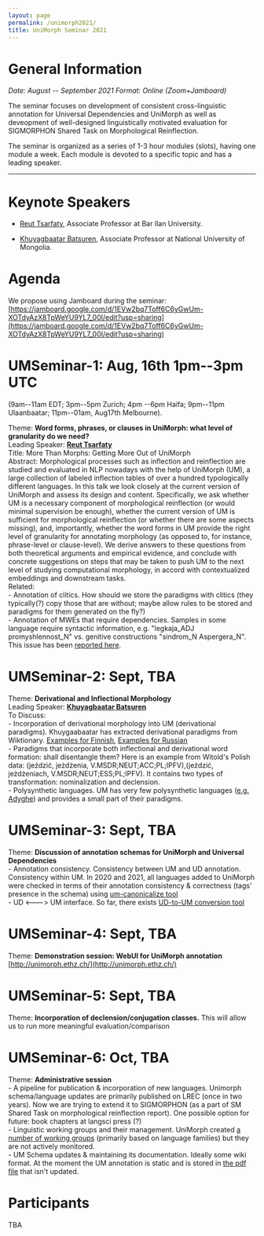 ```yaml
---
layout: page
permalink: /unimorph2021/
title: UniMorph Seminar 2021
---
```


# General Information

*Date: August -- September 2021  Format: Online (Zoom+Jamboard)*

The seminar focuses on development of consistent cross-linguistic annotation for Universal Dependencies and UniMorph as well as deveopment of well-designed linguistically motivated evaluation for  SIGMORPHON Shared Task on Morphological Reinflection. 

The seminar is organized as a series of 1-3 hour modules (slots), having one module a week. Each module is devoted to a specific topic and has a leading speaker. 

---




# Keynote Speakers

- [Reut Tsarfaty](https://nlp.biu.ac.il/~rtsarfaty/onlp), Associate Professor at Bar Ilan University.

- [Khuyagbaatar Batsuren](https://scholar.google.it/citations?user=JsMdM8oAAAAJ&hl=en), Associate Professor at National University of Mongolia.


# Agenda

We propose using Jamboard during the seminar: [https://jamboard.google.com/d/1EVw2bq7Toff6C6yGwUm-XOTdyAzX8TpWeYU9YL7_00I/edit?usp=sharing](https://jamboard.google.com/d/1EVw2bq7Toff6C6yGwUm-XOTdyAzX8TpWeYU9YL7_00I/edit?usp=sharing)

# UMSeminar-1:  Aug, 16th 1pm--3pm UTC 

(9am--11am EDT; 3pm--5pm Zurich; 4pm --6pm Haifa; 9pm--11pm Ulaanbaatar; 11pm--01am, Aug17th Melbourne).
  
 Theme: **Word forms, phrases, or clauses in UniMorph: what level of granularity do we need?**  
 Leading Speaker: **[Reut Tsarfaty](https://nlp.biu.ac.il/~rtsarfaty/onlp)**  
 Title: More Than Morphs: Getting More Out of UniMorph  
 Abstract: Morphological processes such as inflection and reinflection are studied and evaluated in NLP nowadays with the help of UniMorph (UM), a large collection of labeled inflection tables of over a hundred typologically different languages. In this talk we look closely at the current version of UniMorph and assess its design and content. Specifically, we ask whether UM is a necessary component of morphological reinflection (or would minimal supervision be enough), whether the current version of UM is sufficient for morphological reinflection (or whether there are some aspects missing), and, importantly, whether the word forms in UM provide the right level of granularity for annotating morphology (as opposed to, for instance, phrase-level or clause-level). We derive answers to these questions from both theoretical arguments and empirical evidence, and conclude with concrete suggestions on steps that may be taken to push UM to the next level of studying computational morphology, in accord with contextualized embeddings and downstream tasks.   
Related:  
    - Annotation of clitics. How should we store the paradigms with clitics (they typically(?) copy those that are without; maybe allow rules to be stored and paradigms for them generated on the fly?)  
    - Annotation of MWEs that require dependencies. Samples in some language require syntactic information, e.g. "legkaja_ADJ promyshlennost_N"  vs. genitive constructions "sindrom_N Aspergera_N". This issue has been [reported here](https://aclanthology.org/K19-1014/).  

# UMSeminar-2: Sept, TBA 
 
Theme: **Derivational and Inflectional Morphology**  
Leading Speaker: **[Khuyagbaatar Batsuren](https://scholar.google.it/citations?user=JsMdM8oAAAAJ&hl=en)**  
To Discuss:  
    - Incorporation of derivational morphology into UM (derivational paradigms). Khuygaabaatar has extracted derivational paradigms from Wiktionary. [Examples for Finnish](https://drive.google.com/drive/folders/1zRE3GrtkZ6NDTwB8lB2tAxIdbLrnH8Jf), [Examples for Russian](https://drive.google.com/drive/folders/1ZmRyLzwOARy4eI5yvlP89t-pkKmwei-A)  
    - Paradigms that incorporate both inflectional and derivational word formation: shall disentangle them? Here is an example from Witold's Polish data: (jeździć, jeżdżenia, V.MSDR;NEUT;ACC;PL;IPFV),(jeździć, jeżdżeniach, V.MSDR;NEUT;ESS;PL;IPFV). It contains two types of transformation: nominalization and declension.  
    - Polysynthetic languages. UM has very few polysynthetic languages ([e.g. Adyghe](https://github.com/unimorph/ady)) and provides a small part of their paradigms.

# UMSeminar-3: Sept, TBA

Theme: **Discussion of annotation schemas for UniMorph and Universal Dependencies**  
    - Annotation consistency. Consistency between UM and UD annotation. Consistency within UM. In 2020 and 2021, all languages added to UniMorph were checked in terms of their annotation consistency & correctness (tags' presence in the schema) using [um-canonicalize tool](https://github.com/unimorph/um-canonicalize)    
    - UD <---> UM interface. So far, there exists [UD-to-UM conversion tool](https://github.com/unimorph/ud-compatibility)

# UMSeminar-4: Sept, TBA

Theme: **Demonstration session:  WebUI for UniMorph annotation** [http://unimorph.ethz.ch/](http://unimorph.ethz.ch/)

# UMSeminar-5: Sept, TBA
Theme:  **Incorporation of declension/conjugation classes.** This will allow us to run more meaningful evaluation/comparison
   
# UMSeminar-6: Oct, TBA

Theme: **Administrative session**  
    - A pipeline for publication & incorporation of new languages. Unimorph schema/language updates are primarily published on LREC (once in two years). Now we are trying to extend it to SIGMORPHON (as a part of SM Shared Task on morphological reinflection report). One possible option for future: book chapters at langsci press (?)   
    - Linguistic working groups and their management. UniMorph created [a number of working groups](https://docs.google.com/spreadsheets/d/1OA3m_kTnhYMZK762x1SiWy7wMSijxtTfAyDXB9V3wGY/edit#gid=977915123) (primarily based on language families) but they are not actively monitored.  
    - UM Schema updates & maintaining its documentation. Ideally some wiki format. At the moment the UM annotation is static and is stored in [the pdf file](https://unimorph.github.io/doc/unimorph-schema.pdf) that isn't updated.

# Participants

TBA
